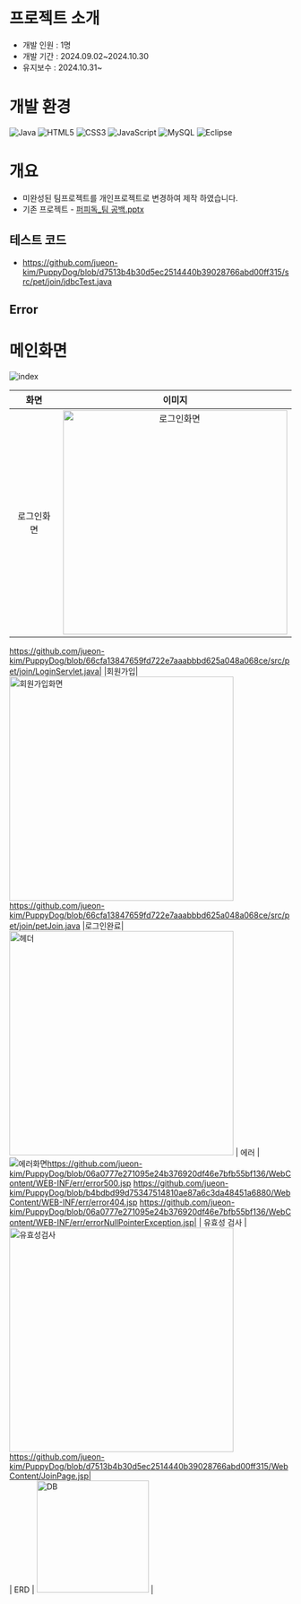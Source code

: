 # 프로젝트 소개 
* 개발 인원 : 1명
* 개발 기간 : 2024.09.02~2024.10.30
* 유지보수 : 2024.10.31~

# 개발 환경 
![Java](https://img.shields.io/badge/java-%23ED8B00.svg?style=for-the-badge&logo=openjdk&logoColor=white) ![HTML5](https://img.shields.io/badge/html5-%23E34F26.svg?style=for-the-badge&logo=html5&logoColor=white) ![CSS3](https://img.shields.io/badge/css3-%231572B6.svg?style=for-the-badge&logo=css3&logoColor=white) ![JavaScript](https://img.shields.io/badge/javascript-%23323330.svg?style=for-the-badge&logo=javascript&logoColor=%23F7DF1E) ![MySQL](https://img.shields.io/badge/mysql-4479A1.svg?style=for-the-badge&logo=mysql&logoColor=white) ![Eclipse](https://img.shields.io/badge/Eclipse-FE7A16.svg?style=for-the-badge&logo=Eclipse&logoColor=white)

# 개요
* 미완성된 팀프로젝트를 개인프로젝트로 변경하여 제작 하였습니다.
* 기존 프로젝트 - [퍼피독_팀 공백.pptx](https://github.com/user-attachments/files/17588825/_.pptx)
  
## 테스트 코드
* https://github.com/jueon-kim/PuppyDog/blob/d7513b4b30d5ec2514440b39028766abd00ff315/src/pet/join/jdbcTest.java

## Error

# 메인화면
![index](https://github.com/user-attachments/assets/0a38b787-6d07-4e12-a49b-589da986237a)

|화면|이미지|
| :---:| :---: |
|로그인화면|<img width="400" alt="로그인화면" src="https://github.com/user-attachments/assets/dcbb49b4-990d-484f-8026-76a176eaac58">  


https://github.com/jueon-kim/PuppyDog/blob/66cfa13847659fd722e7aaabbbd625a048a068ce/src/pet/join/LoginServlet.java|
|회원가입|<img width="400" alt="회원가입화면" src="https://github.com/user-attachments/assets/162461c1-3a73-46e1-bd07-e779dcd40e63">https://github.com/jueon-kim/PuppyDog/blob/66cfa13847659fd722e7aaabbbd625a048a068ce/src/pet/join/petJoin.java
|로그인완료|<img width="400" alt="헤더" src="https://github.com/user-attachments/assets/416fbe85-e8cb-4c52-9802-cb77df2c9fc2">
| 에러 | ![에러화면](https://github.com/user-attachments/assets/6830d5cb-e34b-416b-a638-41f7d140ab0a)https://github.com/jueon-kim/PuppyDog/blob/06a0777e271095e24b376920df46e7bfb55bf136/WebContent/WEB-INF/err/error500.jsp https://github.com/jueon-kim/PuppyDog/blob/b4bdbd99d75347514810ae87a6c3da48451a6880/WebContent/WEB-INF/err/error404.jsp https://github.com/jueon-kim/PuppyDog/blob/06a0777e271095e24b376920df46e7bfb55bf136/WebContent/WEB-INF/err/errorNullPointerException.jsp|
| 유효성 검사 | <img width="400" alt="유효성검사" src="https://github.com/user-attachments/assets/d075a6bc-2b7d-49ad-b129-7ffaa3ecdcfc">https://github.com/jueon-kim/PuppyDog/blob/d7513b4b30d5ec2514440b39028766abd00ff315/WebContent/JoinPage.jsp| <br>
| ERD | <img width="200" alt="DB" src="https://github.com/user-attachments/assets/687bc52a-4320-4be5-a849-521506149ee0"> |
